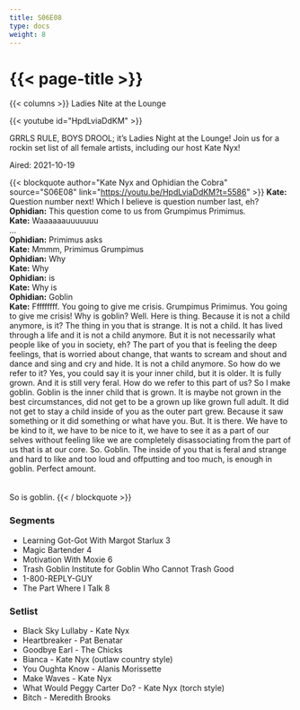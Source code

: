 ```yaml
---
title: S06E08
type: docs
weight: 8
---
```


# {{< page-title >}}

{{< columns >}}
Ladies Nite at the Lounge

{{< youtube id="HpdLviaDdKM" >}}

GRRLS RULE, BOYS DROOL; it’s Ladies Night at the Lounge! Join us for a rockin set list of all female artists, including our host Kate Nyx!

Aired: 2021-10-19

{{< blockquote author="Kate Nyx and Ophidian the Cobra" source="S06E08" link="https://youtu.be/HpdLviaDdKM?t=5586" >}}
<b>Kate:</b>  Question number next!  Which I believe is question number last, eh?<br/>
<b>Ophidian:</b>  This question come to us from Grumpimus Primimus.<br/>
<b>Kate:</b>  Waaaaaauuuuuuu<br/>
...<br/>
<b>Ophidian:</b>  Primimus asks<br/>
<b>Kate:</b>  Mmmm, Primimus Grumpimus<br/>
<b>Ophidian:</b> Why<br/>
<b>Kate:</b>  Why<br/>
<b>Ophidian:</b>  is<br/>
<b>Kate:</b>  Why is<br/>
<b>Ophidian:</b>  Goblin<br/>
<b>Kate:</b>  Fffffffff.  You going to give me crisis.  Grumpimus Primimus.  You going to give me crisis!  Why is goblin?  Well.  Here is thing.  Because it is not a child anymore, is it?  The thing in you that is strange.  It is not a child.  It has lived through a life and it is not a child anymore.  But it is not necessarily what people like of you in society, eh?  The part of you that is feeling the deep feelings, that is worried about change, that wants to scream and shout and dance and sing and cry and hide.  It is not a child anymore.  So how do we refer to it?  Yes, you could say it is your inner child, but it is older.  It is fully grown.  And it is still very feral.  How do we refer to this part of us?  So I make goblin.  Goblin is the inner child that is grown.  It is maybe not grown in the best circumstances, did not get to be a grown up like grown full adult.  It did not get to stay a child inside of you as the outer part grew.  Because it saw something or it did something or what have you.  But.  It is there.  We have to be kind to it, we have to be nice to it, we have to see it as a part of our selves without feeling like we are completely disassociating from the part of us that is at our core.  So.  Goblin.  The inside of you that is feral and strange and hard to like and too loud and offputting and too much, is enough in goblin.  Perfect amount.<br/>
<br/><br/>
So is goblin.
{{< / blockquote >}}

### Segments
* Learning Got-Got With Margot Starlux 3
* Magic Bartender 4
* Motivation With Moxie 6
* Trash Goblin Institute for Goblin Who Cannot Trash Good
* 1-800-REPLY-GUY
* The Part Where I Talk 8


### Setlist
* Black Sky Lullaby - Kate Nyx
* Heartbreaker - Pat Benatar
* Goodbye Earl - The Chicks
* Bianca - Kate Nyx (outlaw country style)
* You Oughta Know - Alanis Morissette
* Make Waves - Kate Nyx
* What Would Peggy Carter Do? - Kate Nyx (torch style)
* Bitch - Meredith Brooks
